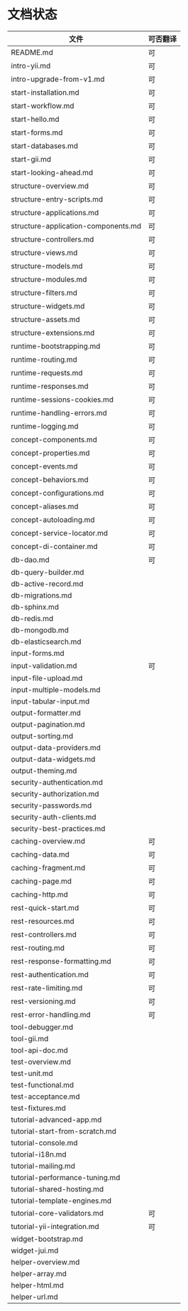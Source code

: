 文档状态
====================

文件                                | 可否翻译
------------------------------------|---------------------
README.md                           | 可
intro-yii.md                        | 可
intro-upgrade-from-v1.md            | 可
start-installation.md               | 可
start-workflow.md                   | 可
start-hello.md                      | 可
start-forms.md                      | 可
start-databases.md                  | 可
start-gii.md                        | 可
start-looking-ahead.md              | 可
structure-overview.md               | 可
structure-entry-scripts.md          | 可
structure-applications.md           | 可
structure-application-components.md | 可
structure-controllers.md            | 可
structure-views.md                  | 可
structure-models.md                 | 可
structure-modules.md                | 可
structure-filters.md                | 可
structure-widgets.md                | 可
structure-assets.md                 | 可
structure-extensions.md             | 可
runtime-bootstrapping.md            | 可
runtime-routing.md                  | 可
runtime-requests.md                 | 可
runtime-responses.md                | 可
runtime-sessions-cookies.md         | 可
runtime-handling-errors.md          | 可
runtime-logging.md                  | 可
concept-components.md               | 可
concept-properties.md               | 可
concept-events.md                   | 可
concept-behaviors.md                | 可
concept-configurations.md           | 可
concept-aliases.md                  | 可
concept-autoloading.md              | 可
concept-service-locator.md          | 可
concept-di-container.md             | 可
db-dao.md                           | 可
db-query-builder.md                 |
db-active-record.md                 |
db-migrations.md                    |
db-sphinx.md                        |
db-redis.md                         |
db-mongodb.md                       |
db-elasticsearch.md                 |
input-forms.md                      |
input-validation.md                 | 可
input-file-upload.md                |
input-multiple-models.md            |
input-tabular-input.md              |
output-formatter.md                 |
output-pagination.md                |
output-sorting.md                   |
output-data-providers.md            |
output-data-widgets.md              |
output-theming.md                   |
security-authentication.md          |
security-authorization.md           |
security-passwords.md               |
security-auth-clients.md            |
security-best-practices.md          |
caching-overview.md                 | 可
caching-data.md                     | 可
caching-fragment.md                 | 可
caching-page.md                     | 可
caching-http.md                     | 可
rest-quick-start.md                 | 可
rest-resources.md                   | 可
rest-controllers.md                 | 可
rest-routing.md                     | 可
rest-response-formatting.md         | 可
rest-authentication.md              | 可
rest-rate-limiting.md               | 可
rest-versioning.md                  | 可
rest-error-handling.md              | 可
tool-debugger.md                    |
tool-gii.md                         |
tool-api-doc.md                     |
test-overview.md                    |
test-unit.md                        |
test-functional.md                  |
test-acceptance.md                  |
test-fixtures.md                    |
tutorial-advanced-app.md            |
tutorial-start-from-scratch.md      |
tutorial-console.md                 |
tutorial-i18n.md                    |
tutorial-mailing.md                 |
tutorial-performance-tuning.md      |
tutorial-shared-hosting.md          |
tutorial-template-engines.md        |
tutorial-core-validators.md         | 可
tutorial-yii-integration.md         | 可
widget-bootstrap.md                 |
widget-jui.md                       |
helper-overview.md                  |
helper-array.md                     |
helper-html.md                      |
helper-url.md                       |